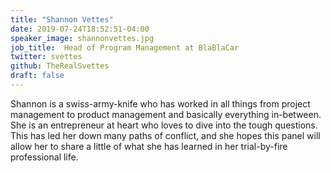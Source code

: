 ```yaml
---
title: "Shannon Vettes"
date: 2019-07-24T18:52:51-04:00
speaker_image: shannonvettes.jpg
job_title:  Head of Program Management at BlaBlaCar
twitter: svettes
github: TheRealSvettes
draft: false
---
```


Shannon is a swiss-army-knife who has worked in all things from project management to product management and basically everything in-between. She is an entrepreneur at heart who loves to dive into the tough questions. This has led her down many paths of conflict, and she hopes this panel will allow her to share a little of what she has learned in her trial-by-fire professional life.
